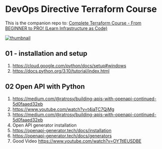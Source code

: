 # DevOps Directive Terraform Course

This is the companion repo to: [Complete Terraform Course - From BEGINNER to PRO! (Learn Infrastructure as Code)](https://www.youtube.com/watch?v=7xngnjfIlK4)

[![thumbnail](https://user-images.githubusercontent.com/1320389/154354937-98533608-2f42-44c1-8110-87f7e3f45085.jpeg)](https://www.youtube.com/watch?v=7xngnjfIlK4)

## 01 - installation and setup

1. https://cloud.google.com/python/docs/setup#windows
2. https://docs.python.org/3.10/tutorial/index.html


## 02 Open API with Python

1. https://medium.com/@ratrosy/building-apis-with-openapi-continued-5d0faaed32eb
2. https://www.youtube.com/watch?v=t4jaTC7QjMg
3. https://medium.com/@ratrosy/building-apis-with-openapi-continued-5d0faaed32eb
4. Open API generator installation
  1. https://openapi-generator.tech/docs/installation
  2. https://openapi-generator.tech/docs/generators
3. Good Video https://www.youtube.com/watch?v=OYTtlEUSDBE
